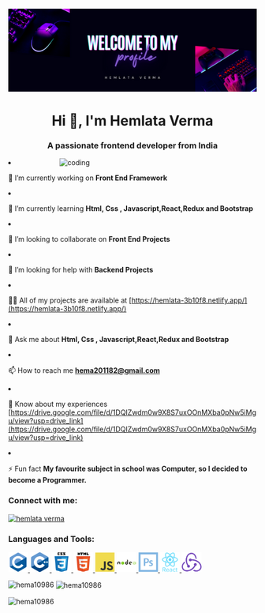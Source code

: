 ![logo](https://github.com/Hema10986/Hema10986/blob/main/Github%20banner.png.png)
<h1 align="center">Hi 👋, I'm Hemlata Verma</h1>
<h3 align="center">A passionate frontend developer from India</h3>
<img align ="right" alt="coding" width="400" src="https://steamuserimages-a.akamaihd.net/ugc/1631947648964785474/81CBA15178466DD47195A239232202E78987B714/?imw=637&imh=358&ima=fit&impolicy=Letterbox&imcolor=%23000000&letterbox=true"

- 🔭 I’m currently working on **Front End Framework**

- 🌱 I’m currently learning **Html, Css , Javascript,React,Redux and Bootstrap**

- 👯 I’m looking to collaborate on **Front End Projects**

- 🤝 I’m looking for help with **Backend Projects**

- 👨‍💻 All of my projects are available at [https://hemlata-3b10f8.netlify.app/](https://hemlata-3b10f8.netlify.app/)

- 💬 Ask me about **Html, Css , Javascript,React,Redux and Bootstrap**

- 📫 How to reach me **hema201182@gmail.com**

- 📄 Know about my experiences [https://drive.google.com/file/d/1DQIZwdm0w9X8S7uxOOnMXba0pNw5iMgu/view?usp=drive_link](https://drive.google.com/file/d/1DQIZwdm0w9X8S7uxOOnMXba0pNw5iMgu/view?usp=drive_link)

- ⚡ Fun fact **My favourite subject in school was Computer, so I decided to become a Programmer.**

<h3 align="left">Connect with me:</h3>
<p align="left">
<a href="https://linkedin.com/in/hemlata verma" target="blank"><img align="center" src="https://raw.githubusercontent.com/rahuldkjain/github-profile-readme-generator/master/src/images/icons/Social/linked-in-alt.svg" alt="hemlata verma" height="30" width="40" /></a>
</p>

<h3 align="left">Languages and Tools:</h3>
<p align="left"> <a href="https://www.cprogramming.com/" target="_blank" rel="noreferrer"> <img src="https://raw.githubusercontent.com/devicons/devicon/master/icons/c/c-original.svg" alt="c" width="40" height="40"/> </a> <a href="https://www.w3schools.com/cpp/" target="_blank" rel="noreferrer"> <img src="https://raw.githubusercontent.com/devicons/devicon/master/icons/cplusplus/cplusplus-original.svg" alt="cplusplus" width="40" height="40"/> </a> <a href="https://www.w3schools.com/css/" target="_blank" rel="noreferrer"> <img src="https://raw.githubusercontent.com/devicons/devicon/master/icons/css3/css3-original-wordmark.svg" alt="css3" width="40" height="40"/> </a> <a href="https://www.w3.org/html/" target="_blank" rel="noreferrer"> <img src="https://raw.githubusercontent.com/devicons/devicon/master/icons/html5/html5-original-wordmark.svg" alt="html5" width="40" height="40"/> </a> <a href="https://developer.mozilla.org/en-US/docs/Web/JavaScript" target="_blank" rel="noreferrer"> <img src="https://raw.githubusercontent.com/devicons/devicon/master/icons/javascript/javascript-original.svg" alt="javascript" width="40" height="40"/> </a> <a href="https://nodejs.org" target="_blank" rel="noreferrer"> <img src="https://raw.githubusercontent.com/devicons/devicon/master/icons/nodejs/nodejs-original-wordmark.svg" alt="nodejs" width="40" height="40"/> </a> <a href="https://www.photoshop.com/en" target="_blank" rel="noreferrer"> <img src="https://raw.githubusercontent.com/devicons/devicon/master/icons/photoshop/photoshop-line.svg" alt="photoshop" width="40" height="40"/> </a> <a href="https://reactjs.org/" target="_blank" rel="noreferrer"> <img src="https://raw.githubusercontent.com/devicons/devicon/master/icons/react/react-original-wordmark.svg" alt="react" width="40" height="40"/> </a> <a href="https://redux.js.org" target="_blank" rel="noreferrer"> <img src="https://raw.githubusercontent.com/devicons/devicon/master/icons/redux/redux-original.svg" alt="redux" width="40" height="40"/> </a> </p>

<p><img align="left" src="https://github-readme-stats.vercel.app/api/top-langs?username=hema10986&show_icons=true&locale=en&layout=compact" alt="hema10986" /></p>

<p>&nbsp;<img align="center" src="https://github-readme-stats.vercel.app/api?username=hema10986&show_icons=true&locale=en" alt="hema10986" /></p>

<p><img align="center" src="https://github-readme-streak-stats.herokuapp.com/?user=hema10986&" alt="hema10986" /></p>
